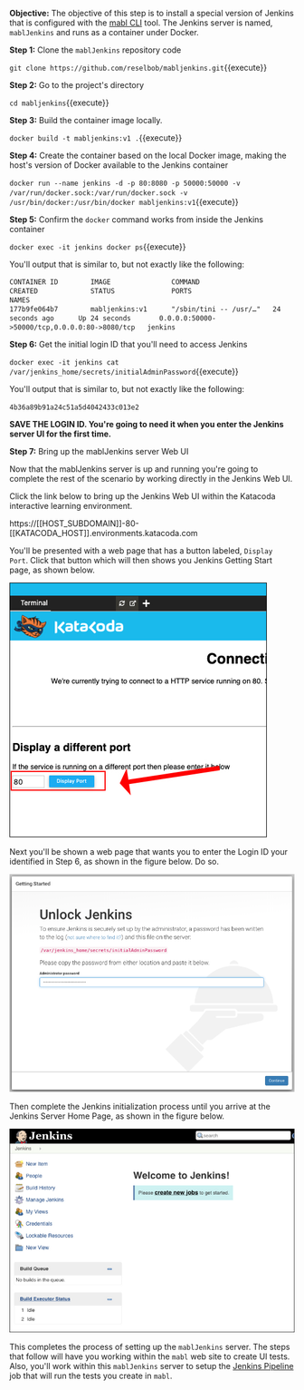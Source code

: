 **Objective:** The objective of this step is to install a special version of Jenkins that is configured with the [mabl CLI](https://help.mabl.com/docs/mabl-cli) tool. The Jenkins server is named, `mablJenkins` and runs as a container under Docker.

**Step 1:** Clone the `mablJenkins` repository code

`git clone https://github.com/reselbob/mabljenkins.git`{{execute}}

**Step 2:** Go to the project's directory

`cd mabljenkins`{{execute}}

**Step 3:** Build the container image locally.

`docker build -t mabljenkins:v1 .`{{execute}}

**Step 4:** Create the container based on the local Docker image, making the host's version of Docker available to the Jenkins container

`docker run --name jenkins -d -p 80:8080 -p 50000:50000 -v /var/run/docker.sock:/var/run/docker.sock -v /usr/bin/docker:/usr/bin/docker mabljenkins:v1`{{execute}}

**Step 5:** Confirm the `docker` command works from inside the Jenkins container

`docker exec -it jenkins docker ps`{{execute}}

You'll output that is similar to, but not exactly like the following:

```
CONTAINER ID        IMAGE               COMMAND                  CREATED             STATUS              PORTS                       NAMES
177b9fe064b7        mabljenkins:v1      "/sbin/tini -- /usr/…"   24 seconds ago      Up 24 seconds       0.0.0.0:50000->50000/tcp,0.0.0.0:80->8080/tcp   jenkins
```

**Step 6:** Get the initial login ID that you'll need to access Jenkins

`docker exec -it jenkins cat /var/jenkins_home/secrets/initialAdminPassword`{{execute}}

You'll output that is similar to, but not exactly like the following:

`4b36a89b91a24c51a5d4042433c013e2`

**SAVE THE LOGIN ID. You're going to need it when you enter the Jenkins server UI for the first time.**

**Step 7:** Bring up the mablJenkins server Web UI

Now that the mablJenkins server is up and running you're going to complete the rest of the scenario by working directly in the Jenkins Web UI.

Click the link below to bring up the Jenkins Web UI within the Katacoda interactive learning environment.

https://[[HOST_SUBDOMAIN]]-80-[[KATACODA_HOST]].environments.katacoda.com

You'll be presented with a web page that has a button labeled, `Display Port`. Click that button which will then shows you Jenkins Getting Start page, as shown below.

![Display Port](https://github.com/reselbob/mabljenkins/blob/master/assets/access-ui-katacoda.jpg?raw=true)

Next you'll be shown a web page that wants you to enter the Login ID your identified in Step 6, as shown in the figure below. Do so.

![Enter Login ID](https://github.com/reselbob/mabljenkins/blob/master/assets/unlock-jenkins.jpg?raw=true)

Then complete the Jenkins initialization process until you arrive at the Jenkins Server Home Page, as shown in the figure below.

![Jenkins Web UI](https://github.com/reselbob/mabljenkins/blob/master/assets/jenkins-home-page.jpg?raw=true)

This completes the process of setting up the `mablJenkins` server. The steps that follow will have you working within the `mabl` web site to create UI tests. Also, you'll work within this `mablJenkins` server to setup the [Jenkins Pipeline](https://jenkins.io/doc/book/pipeline/getting-started/) job that will run the tests you create in `mabl`.

